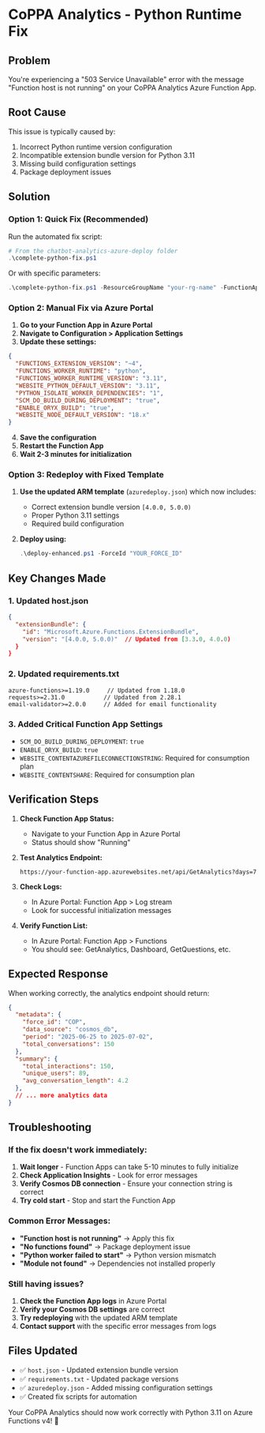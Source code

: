 # CoPPA Analytics - Python Runtime Fix

## Problem
You're experiencing a "503 Service Unavailable" error with the message "Function host is not running" on your CoPPA Analytics Azure Function App.

## Root Cause
This issue is typically caused by:
1. Incorrect Python runtime version configuration
2. Incompatible extension bundle version for Python 3.11
3. Missing build configuration settings
4. Package deployment issues

## Solution

### Option 1: Quick Fix (Recommended)
Run the automated fix script:

```powershell
# From the chatbot-analytics-azure-deploy folder
.\complete-python-fix.ps1
```

Or with specific parameters:
```powershell
.\complete-python-fix.ps1 -ResourceGroupName "your-rg-name" -FunctionAppName "your-function-app-name"
```

### Option 2: Manual Fix via Azure Portal

1. **Go to your Function App in Azure Portal**
2. **Navigate to Configuration > Application Settings**
3. **Update these settings:**

```json
{
  "FUNCTIONS_EXTENSION_VERSION": "~4",
  "FUNCTIONS_WORKER_RUNTIME": "python",
  "FUNCTIONS_WORKER_RUNTIME_VERSION": "3.11",
  "WEBSITE_PYTHON_DEFAULT_VERSION": "3.11",
  "PYTHON_ISOLATE_WORKER_DEPENDENCIES": "1",
  "SCM_DO_BUILD_DURING_DEPLOYMENT": "true",
  "ENABLE_ORYX_BUILD": "true",
  "WEBSITE_NODE_DEFAULT_VERSION": "18.x"
}
```

4. **Save the configuration**
5. **Restart the Function App**
6. **Wait 2-3 minutes for initialization**

### Option 3: Redeploy with Fixed Template

1. **Use the updated ARM template** (`azuredeploy.json`) which now includes:
   - Correct extension bundle version `[4.0.0, 5.0.0)`
   - Proper Python 3.11 settings
   - Required build configuration

2. **Deploy using:**
   ```powershell
   .\deploy-enhanced.ps1 -ForceId "YOUR_FORCE_ID"
   ```

## Key Changes Made

### 1. Updated host.json
```json
{
  "extensionBundle": {
    "id": "Microsoft.Azure.Functions.ExtensionBundle",
    "version": "[4.0.0, 5.0.0)"  // Updated from [3.3.0, 4.0.0)
  }
}
```

### 2. Updated requirements.txt
```
azure-functions>=1.19.0     // Updated from 1.18.0
requests>=2.31.0           // Updated from 2.28.1
email-validator>=2.0.0     // Added for email functionality
```

### 3. Added Critical Function App Settings
- `SCM_DO_BUILD_DURING_DEPLOYMENT`: `true`
- `ENABLE_ORYX_BUILD`: `true`
- `WEBSITE_CONTENTAZUREFILECONNECTIONSTRING`: Required for consumption plan
- `WEBSITE_CONTENTSHARE`: Required for consumption plan

## Verification Steps

1. **Check Function App Status:**
   - Navigate to your Function App in Azure Portal
   - Status should show "Running"

2. **Test Analytics Endpoint:**
   ```
   https://your-function-app.azurewebsites.net/api/GetAnalytics?days=7
   ```

3. **Check Logs:**
   - In Azure Portal: Function App > Log stream
   - Look for successful initialization messages

4. **Verify Function List:**
   - In Azure Portal: Function App > Functions
   - You should see: GetAnalytics, Dashboard, GetQuestions, etc.

## Expected Response
When working correctly, the analytics endpoint should return:

```json
{
  "metadata": {
    "force_id": "COP",
    "data_source": "cosmos_db",
    "period": "2025-06-25 to 2025-07-02",
    "total_conversations": 150
  },
  "summary": {
    "total_interactions": 150,
    "unique_users": 89,
    "avg_conversation_length": 4.2
  },
  // ... more analytics data
}
```

## Troubleshooting

### If the fix doesn't work immediately:

1. **Wait longer** - Function Apps can take 5-10 minutes to fully initialize
2. **Check Application Insights** - Look for error messages
3. **Verify Cosmos DB connection** - Ensure your connection string is correct
4. **Try cold start** - Stop and start the Function App

### Common Error Messages:

- **"Function host is not running"** → Apply this fix
- **"No functions found"** → Package deployment issue
- **"Python worker failed to start"** → Python version mismatch
- **"Module not found"** → Dependencies not installed properly

### Still having issues?

1. **Check the Function App logs** in Azure Portal
2. **Verify your Cosmos DB settings** are correct
3. **Try redeploying** with the updated ARM template
4. **Contact support** with the specific error messages from logs

## Files Updated
- ✅ `host.json` - Updated extension bundle version
- ✅ `requirements.txt` - Updated package versions
- ✅ `azuredeploy.json` - Added missing configuration settings
- ✅ Created fix scripts for automation

Your CoPPA Analytics should now work correctly with Python 3.11 on Azure Functions v4! 🎉
